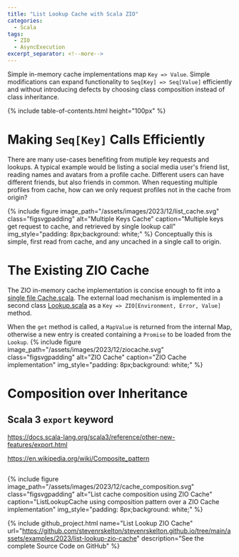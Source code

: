 ```yaml
---
title: "List Lookup Cache with Scala ZIO"
categories:
  - Scala
tags:
  - ZIO
  - AsyncExecution
excerpt_separator: <!--more-->
---
```

Simple in-memory cache implementations map `Key => Value`.  Simple modifications can expand functionality to 
`Seq[Key] => Seq[Value]` efficiently and without introducing defects by choosing class composition instead of class 
inheritance.<!--more-->

{% include table-of-contents.html height="100px" %}

# Making `Seq[Key]` Calls Efficiently

There are many use-cases benefiting from mutiple key requests and lookups. A typical example would be listing a social 
media user's friend list, reading names and avatars from a profile cache. Different users can have different friends, 
but also friends in common. When requesting multiple profiles from cache, how can we only request profiles not in the 
cache from origin?

{%
include figure image_path="/assets/images/2023/12/list_cache.svg" class="figsvgpadding"
alt="Multiple Keys Cache"
caption="Multiple keys get request to cache, and retrieved by single lookup call"
img_style="padding: 8px;background: white;"
%}
Conceptually this is simple, first read from cache, and any uncached in a single call to origin.

# The Existing ZIO Cache

The ZIO in-memory cache implementation is concise enough to fit into a [single file Cache.scala](https://github.com/zio/zio-cache/blob/series/2.x/zio-cache/shared/src/main/scala/zio/cache/Cache.scala).
The external load mechanism is implemented in a second class [Lookup.scala](https://github.com/zio/zio-cache/blob/series/2.x/zio-cache/shared/src/main/scala/zio/cache/Lookup.scala) as a `Key => ZIO[Environment, Error, Value]` method.

When the `get` method is called, a `MapValue` is returned from the internal Map, otherwise a new entry is created containing a `Promise` to be loaded from the `Lookup`.
{%
include figure image_path="/assets/images/2023/12/ziocache.svg" class="figsvgpadding"
alt="ZIO Cache"
caption="ZIO Cache implementation"
img_style="padding: 8px;background: white;"
%}

# Composition over Inheritance

## Scala 3 `export` keyword

https://docs.scala-lang.org/scala3/reference/other-new-features/export.html

https://en.wikipedia.org/wiki/Composite_pattern

## 

{%
include figure image_path="/assets/images/2023/12/cache_composition.svg" class="figsvgpadding"
alt="List cache composition using ZIO Cache"
caption="ListLookupCache using composition pattern over a ZIO Cache implementation"
img_style="padding: 8px;background: white;"
%}

{%
include github_project.html
name="List Lookup ZIO Cache"
url="https://github.com/stevenrskelton/stevenrskelton.github.io/tree/main/assets/examples/2023/list-lookup-zio-cache"
description="See the complete Source Code on GitHub"
%}
